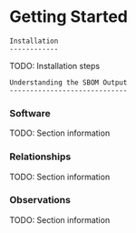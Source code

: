 # Getting Started

```{eval-rst}
Installation
------------
```

TODO: Installation steps

```{eval-rst}
Understanding the SBOM Output
-----------------------------
```

### Software

TODO: Section information

### Relationships

TODO: Section information

### Observations

TODO: Section information